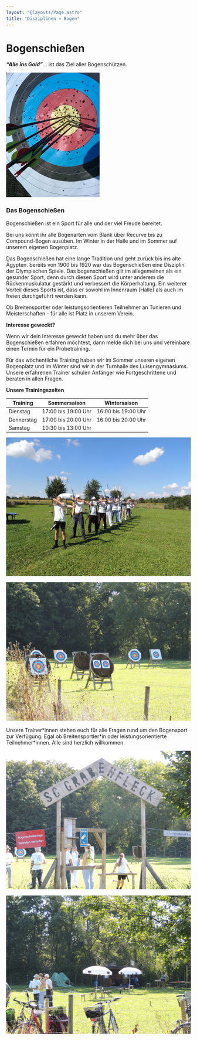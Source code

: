 ```yaml
---
layout: "@layouts/Page.astro"
title: "Disziplinen » Bogen"
---
```


# Bogenschießen

**_“Alle ins Gold”_**... ist das Ziel aller Bogenschützen.

![](/images/uploads/bogen1.jpg)

### **Das Bogenschießen**

Bogenschießen ist ein Sport für alle und der viel Freude bereitet.

Bei uns könnt ihr alle Bogenarten vom Blank über Recurve bis zu Compound-Bogen ausüben. Im Winter in der Halle und im Sommer auf unserem eigenen Bogenplatz.

Das Bogenschießen hat eine lange Tradition und geht zurück bis ins alte Ägypten. bereits von 1900 bis 1920 war das Bogenschießen eine Disziplin der Olympischen Spiele. Das bogenschießen gilt im allegemeinen als ein gesunder Sport, denn durch diesen Sport wird unter anderem die Rückenmuskulatur gestärkt und verbessert die Körperhaltung. Ein weiterer Vorteil dieses Sports ist, dass er sowohl im Innenraum (Halle) als auch im freien durchgeführt werden kann.

Ob Breitensportler oder leistungsorientieren Teilnehmer an Tunieren und Meisterschaften - für alle ist Platz in unserem Verein.

**Interesse geweckt?**

Wenn wir dein Interesse geweckt haben und du mehr über das Bogenschießen erfahren möchtest, dann melde dich bei uns und vereinbare einen Termin für ein Probetraining.

Für das wöchentliche Training haben wir im Sommer unseren eigenen Bogenplatz und im Winter sind wir in der Turnhalle des Luisengymnasiums. Unsere erfahrenen Trainer schulen Anfänger wie Fortgeschrittene und beraten in allen Fragen.

**Unsere Trainingszeiten**

| Training   | Sommersaison        | Wintersaison        |
| ---------- | ------------------- | ------------------- |
| Dienstag   | 17:00 bis 19:00 Uhr | 16:00 bis 19:00 Uhr |
| Donnerstag | 17:00 bis 20:00 Uhr | 16:00 bis 20:00 Uhr |
| Samstag    | 10:30 bis 13:00 Uhr |                     |

![](/images/uploads/dscn0327.jpg)

![](/images/uploads/dscn0321.jpg)

Unsere Trainer\*innen stehen euch für alle Fragen rund um den Bogensport zur Verfügung. Egal ob Breitensportler\*in oder leistungsorientierte Teilnehmer\*innen. Alle sind herzlich willkommen.

![](/images/uploads/dscn0324.jpg)

![](/images/uploads/dscn0322.jpg)
